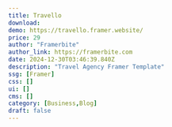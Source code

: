 ```yaml
---
title: Travello
download:
demo: https://travello.framer.website/
price: 29
author: "Framerbite"
author_link: https://framerbite.com
date: 2024-12-30T03:46:39.840Z
description: "Travel Agency Framer Template"
ssg: [Framer]
css: []
ui: []
cms: []
category: [Business,Blog]
draft: false
---
```

